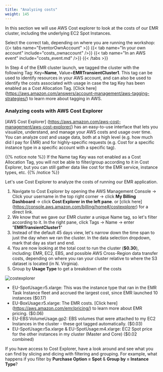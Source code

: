 ```yaml
---
title: "Analyzing costs"
weight: 145
---
```


In this section we will use AWS Cost explorer to look at the costs of our EMR cluster, including the underlying EC2 Spot Instances.

Select the correct tab, depending on where you are running the workshop:
{{< tabs name="EventorOwnAccount" >}}
    {{< tab name="In your own account" include="costs_ownaccount" />}}
    {{< tab name="In an AWS event" include="costs_event.md" />}}
{{< /tabs >}}

In Step 4 of the EMR cluster launch, we tagged the cluster with the following Tag: Key=**Name**, Value=**EMRTransientCluster1**. This tag can be used to identify resources in your AWS account, and can also be used to identify the costs associated with usage in case the tag Key has been enabled as a Cost Allocation Tag. [Click here] (https://aws.amazon.com/answers/account-management/aws-tagging-strategies/) to learn more about tagging in AWS.


### Analyzing costs with AWS Cost Explorer
[AWS Cost Explorer] (https://aws.amazon.com/aws-cost-management/aws-cost-explorer/) has an easy-to-use interface that lets you visualize, understand, and manage your AWS costs and usage over time. You can analyze cost and usage data, both at a high level (e.g. how much did I pay for EMR) and for highly-specific requests (e.g. Cost for a specific instance type in a specific account with a specific tag). 

{{% notice note %}}
If the Name tag Key was not enabled as a Cost Allocation Tag, you will not be able to filter/group according to it in Cost Explorer, but you can still gather data like cost for the EMR service, instance types, etc.
{{% /notice %}}


Let's use Cost Explorer to analyze the costs of running our EMR application.  
1. Navigate to Cost Explorer by opening the AWS Management Console -> Click your username in the top right corner -> click **My Billing Dashboard** -> click **Cost Explorer in the left pane**. or [click here] (https://console.aws.amazon.com/billing/home#/costexplorer) for a direct link.  
2. We know that we gave our EMR cluster a unique Name tag, so let's filter according to it. In the right pane, click Tags -> Name -> enter "**EMRTransientCluster1**"  
3. Instead of the default 45 days view, let's narrow down the time span to just the day when we ran the cluster. In the data selection dropdown, mark that day as start and end.  
4. You are now looking at the total cost to run the cluster (**$0.30**), including: EMR, EC2, EBS, and possible AWS Cross-Region data transfer costs, depending on where you ran your cluster relative to where the S3 dataset is located (in N. Virginia).  
5. Group by **Usage Type** to get a breakdown of the costs

![costexplorer](/images/running-emr-spark-apps-on-spot/costexplorer1.png)

* EU-SpotUsage:r5.xlarge: This was the instance type that ran in the EMR Task Instance fleet and accrued the largest cost, since EMR launched 10 instances ($0.17)  
* EU-BoxUsage:r5.xlarge: The EMR costs. [Click here] (https://aws.amazon.com/emr/pricing/) to learn more about EMR pricing. ($0.06)  
* EU-EBS:VolumeUsage.gp2: EBS volumes that were attached to my EC2 Instances in the cluster - these got tagged automatically. ($0.03)  
* EU-SpotUsage:r5a.xlarge & EU-SpotUsage:m4.xlarge: EC2 Spot price for the other instances in my cluster (Master and Core) ($0.02 combined)  

If you have access to Cost Explorer, have a look around and see what you can find by slicing and dicing with filtering and grouping. For example, what happens if you filter by **Purchase Option = Spot** & **Group by = Instance Type**?

